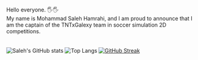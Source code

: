 Hello everyone. 🖐️🖐️<br>
My name is Mohammad Saleh Hamrahi, and I am proud to announce that I am the captain of the TNTxGalexy team in soccer simulation 2D competitions.
<br><br><br>
![Saleh's GitHub stats](https://github-readme-stats.vercel.app/api?username=SalehHamrahi&show_icons=true&theme=cobalt)
![Top Langs](https://github-readme-stats.vercel.app/api/top-langs/?username=SalehHamrahi&theme=cobalt&layout=compact&hide_title=true&exclude_repo=Jupiter-OS&hide=Assembly)
[![GitHub Streak](https://streak-stats.demolab.com?user=SalehHamrahi&theme=cobalt&hide_border=false&border_radius=4.8&date_format=j%2Fn%5B%2FY%5D&mode=weekly)](https://git.io/streak-stats)
